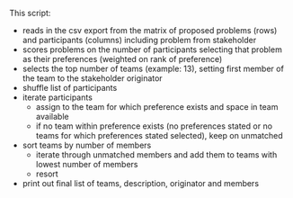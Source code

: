 This script:

* reads in the csv export from the matrix of proposed problems (rows) and participants (columns) including problem from stakeholder
* scores problems on the number of participants selecting that problem as their preferences (weighted on rank of preference)
* selects the top number of teams (example: 13), setting first member of the team to the stakeholder originator
* shuffle list of participants
* iterate participants
  * assign to the team for which preference exists and space in team available
  * if no team within preference exists (no preferences stated or no teams for which preferences stated selected), keep on unmatched
* sort teams by number of members
  * iterate through unmatched members and add them to teams with lowest number of members
  * resort
* print out final list of teams, description, originator and members
